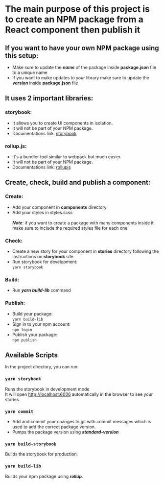 # The main purpose of this project is to create an NPM package from a React component then publish it

## If you want to have your own NPM package using this setup:
- Make sure to update the ***name*** of the package inside **package.json** file to a unique name
- If you want to make updates to your library make sure to update the ***version*** inside **package.json** file

## It uses 2 important libraries:

### storybook:

- It allows you to create UI components in isolation.
- It will not be part of your NPM package.
- Documentations link: [storybook](https://storybook.js.org/)

### rollup.js:

- It's a bundler tool similar to webpack but much easier.
- It will not be part of your NPM package.
- Documentations link: [rollupjs](https://rollupjs.org/guide/en/)

## Create, check, build and publish a component:

### Create:

- Add your component in **components** directory
- Add your styles in styles.scss <br><br>
***Note***: if you want to create a package with many components inside it make sure to include
 the required styles file for each one
 
### Check:
 
- Create a new story for your component in **stories** directory following the instructions on **storybook** site.
- Run storybook for development:<br>
    `yarn storybook`
 
### Build:
 
- Run ***yarn build-lib*** command
 
### Publish:

- Build your package:<br>
    `yarn build-lib`
- Sign in to your npm account:<br>
    `npm login`
- Publish your package:<br>
    `npm publish`

## Available Scripts

In the project directory, you can run:

### `yarn storybook`

Runs the storybook in development mode <br>
It will open [http://localhost:6006](http://localhost:6006) automatically in the browser to see your stories.

### `yarn commit`

- Add and commit your changes to git with commit messages which is used to add the correct package version.
- Pumps the package version using ***standard-version***

### `yarn build-storybook`

Builds the storybook for production.

### `yarn build-lib`

Builds your npm package using ***rollup***.
